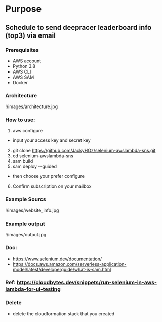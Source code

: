# Purpose

## Schedule to send deepracer leaderboard info (top3) via email

### Prerequisites
- AWS account
- Python 3.8
- AWS CLI
- AWS SAM
- Docker

### Architecture
!/images/architecture.jpg

### How to use: 
1. aws configure
- input your access key and secret key
2. git clone https://github.com/JackyHOz/selenium-awslambda-sns.git
3. cd selenium-awslambda-sns
4. sam build
5. sam deploy --guided
- then choose your prefer configure
6. Confirm subscription on your mailbox

### Example Sourcs
!/images/website_info.jpg

### Example output
!/images/output.jpg

### Doc:
- https://www.selenium.dev/documentation/
- https://docs.aws.amazon.com/serverless-application-model/latest/developerguide/what-is-sam.html

### Ref: https://cloudbytes.dev/snippets/run-selenium-in-aws-lambda-for-ui-testing

### Delete
- delete the cloudformation stack that you created